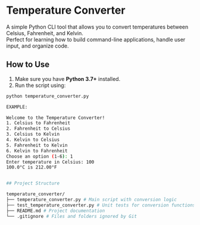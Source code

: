 # Temperature Converter 

A simple Python CLI tool that allows you to convert temperatures between Celsius, Fahrenheit, and Kelvin.  
Perfect for learning how to build command-line applications, handle user input, and organize code.

## How to Use

1. Make sure you have **Python 3.7+** installed.
2. Run the script using:

```bash
python temperature_converter.py

EXAMPLE:

Welcome to the Temperature Converter!
1. Celsius to Fahrenheit
2. Fahrenheit to Celsius
3. Celsius to Kelvin
4. Kelvin to Celsius
5. Fahrenheit to Kelvin
6. Kelvin to Fahrenheit
Choose an option (1-6): 1
Enter temperature in Celsius: 100
100.0°C is 212.00°F


## Project Structure

temperature_converter/
├── temperature_converter.py # Main script with conversion logic
├── test_temperature_converter.py # Unit tests for conversion functions
├── README.md # Project documentation
└── .gitignore # Files and folders ignored by Git
